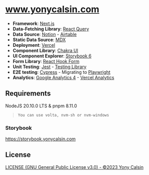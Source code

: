 # www.yonycalsin.com

- **Framework**: [Next.js](https://nextjs.org/)
- **Data-Fetching Library**: [React Query](https://react-query.tanstack.com/)
- **Data Source**: [Notion](https://www.notion.so/) - [Airtable](https://www.airtable.com/)
- **Static Data Source**: [MDX](https://github.com/mdx-js/mdx)
- **Deployment**: [Vercel](https://vercel.com)
- **Component Library**: [Chakra UI](https://chakra-ui.com/)
- **UI Component Explorer**: [Storybook 6](https://storybook.js.org/)
- **Form Library**: [React Hook Form](https://react-hook-form.com/)
- **Unit Testing**: [Jest](https://jestjs.io/) - [Testing Library](https://testing-library.com/)
- **E2E testing**: [Cypress](https://www.cypress.io/) - Migrating to [Playwright](https://playwright.dev/)
- **Analytics**: [Google Analytics 4](https://analytics.google.com/) - [Vercel Analytics](https://vercel.com/analytics)

## Requirements

NodeJS 20.10.0 LTS & pnpm 8.11.0

> `You can use volta, nvm-sh or nvm-windows`

### Storybook

https://storybook.yonycalsin.com

## License

[LICENSE (GNU General Public License v3.0) - ©2023 Yony Calsin](LICENSE)
